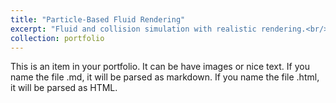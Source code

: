 ```yaml
---
title: "Particle-Based Fluid Rendering"
excerpt: "Fluid and collision simulation with realistic rendering.<br/><a href='https://ewayz-1.github.io/CS184FinalProject-FluidSim/'><img src='/images/FluidSim-project.jpg'></a>"
collection: portfolio
---
```


This is an item in your portfolio. It can be have images or nice text. If you name the file .md, it will be parsed as markdown. If you name the file .html, it will be parsed as HTML. 

